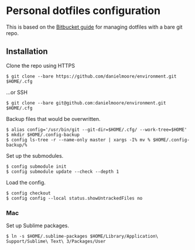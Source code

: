 # Personal dotfiles configuration

This is based on the [Bitbucket guide][] for managing dotfiles with a bare git repo.

[Bitbucket guide]: https://www.atlassian.com/git/tutorials/dotfiles

## Installation

Clone the repo using HTTPS

```
$ git clone --bare https://github.com/danielmoore/environment.git $HOME/.cfg
```

...or SSH

```
$ git clone --bare git@github.com:danielmoore/environment.git $HOME/.cfg
```

Backup files that would be overwritten.

```
$ alias config='/usr/bin/git --git-dir=$HOME/.cfg/ --work-tree=$HOME'
$ mkdir $HOME/.config-backup
$ config ls-tree -r --name-only master | xargs -I% mv % $HOME/.config-backup/%
```

Set up the submodules.

```
$ config submodule init
$ config submodule update --check --depth 1
```

Load the config.

```
$ config checkout
$ config config --local status.showUntrackedFiles no
```

### Mac

Set up Sublime packages.

```
$ ln -s $HOME/.sublime-packages $HOME/Library/Application\ Support/Sublime\ Text\ 3/Packages/User
```
